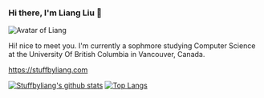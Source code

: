 ### Hi there, I'm Liang Liu 👋

![Avatar of Liang](https://stuffbyliang.com/avatar.svg)

Hi! nice to meet you. I'm currently a sophmore studying Computer Science at the University Of British Columbia in Vancouver, Canada.

https://stuffbyliang.com

[![Stuffbyliang's github stats](https://github-readme-stats.vercel.app/api?username=stuffbyliang&count_private=true&show_icons=1)](https://github.com/anuraghazra/github-readme-stats)
[![Top Langs](https://github-readme-stats.vercel.app/api/top-langs/?username=stuffbyliang)](https://github.com/anuraghazra/github-readme-stats)
